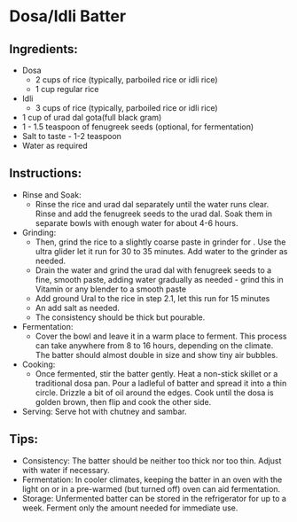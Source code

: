# Dosa/Idli Batter

## Ingredients:
- Dosa
  - 2 cups of rice (typically, parboiled rice or idli rice)  
  - 1 cup regular rice
- Idli
  - 3 cups of rice (typically, parboiled rice or idli rice)   
- 1 cup of urad dal gota(full black gram)
- 1 - 1.5 teaspoon of fenugreek seeds (optional, for fermentation)
- Salt to taste - 1-2 teaspoon
- Water as required



## Instructions:
  - Rinse and Soak:
    - Rinse the rice and urad dal separately until the water runs clear. Rinse and add the fenugreek seeds to the urad dal. Soak them in separate bowls with enough water for about 4-6 hours.
  - Grinding: 
    - Then, grind the rice to a slightly coarse paste in grinder for .  Use the ultra glider let it run for 30 to 35 minutes. Add water to the grinder as needed.
    - Drain the water and grind the urad dal with fenugreek seeds to a fine, smooth paste, adding water gradually as needed - grind this in Vitamin or any blender to a smooth paste
    - Add ground Ural to the rice in step 2.1, let this run for 15 minutes
    - An add salt as needed. 
    - The consistency should be thick but pourable.
  - Fermentation:
    - Cover the bowl and leave it in a warm place to ferment. This process can take anywhere from 8 to 16 hours, depending on the climate. The batter should almost double in size and show tiny air bubbles.
  - Cooking:
    - Once fermented, stir the batter gently. Heat a non-stick skillet or a traditional dosa pan. Pour a ladleful of batter and spread it into a thin circle. Drizzle a bit of oil around the edges. Cook until the dosa is golden brown, then flip and cook the other side.
  - Serving: Serve hot with chutney and sambar.

## Tips:
  - Consistency: The batter should be neither too thick nor too thin. Adjust with water if necessary.
  - Fermentation: In cooler climates, keeping the batter in an oven with the light on or in a pre-warmed (but turned off) oven can aid fermentation.
  - Storage: Unfermented batter can be stored in the refrigerator for up to a week. Ferment only the amount needed for immediate use.
